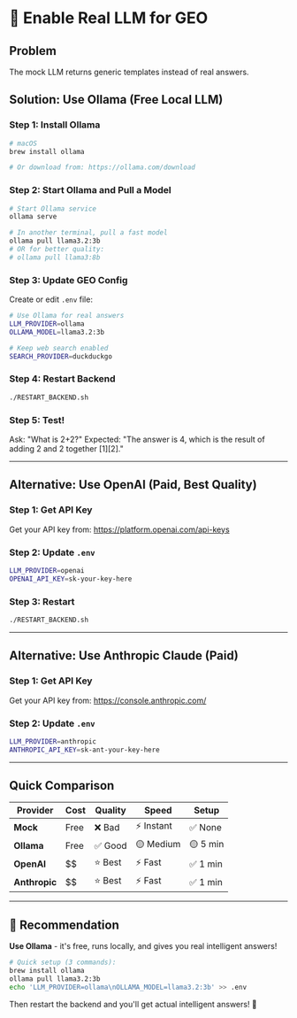 # 🚀 Enable Real LLM for GEO

## Problem
The mock LLM returns generic templates instead of real answers.

## Solution: Use Ollama (Free Local LLM)

### Step 1: Install Ollama
```bash
# macOS
brew install ollama

# Or download from: https://ollama.com/download
```

### Step 2: Start Ollama and Pull a Model
```bash
# Start Ollama service
ollama serve

# In another terminal, pull a fast model
ollama pull llama3.2:3b
# OR for better quality:
# ollama pull llama3:8b
```

### Step 3: Update GEO Config
Create or edit `.env` file:
```bash
# Use Ollama for real answers
LLM_PROVIDER=ollama
OLLAMA_MODEL=llama3.2:3b

# Keep web search enabled
SEARCH_PROVIDER=duckduckgo
```

### Step 4: Restart Backend
```bash
./RESTART_BACKEND.sh
```

### Step 5: Test!
Ask: "What is 2+2?"
Expected: "The answer is 4, which is the result of adding 2 and 2 together [1][2]."

---

## Alternative: Use OpenAI (Paid, Best Quality)

### Step 1: Get API Key
Get your API key from: https://platform.openai.com/api-keys

### Step 2: Update `.env`
```bash
LLM_PROVIDER=openai
OPENAI_API_KEY=sk-your-key-here
```

### Step 3: Restart
```bash
./RESTART_BACKEND.sh
```

---

## Alternative: Use Anthropic Claude (Paid)

### Step 1: Get API Key
Get your API key from: https://console.anthropic.com/

### Step 2: Update `.env`
```bash
LLM_PROVIDER=anthropic
ANTHROPIC_API_KEY=sk-ant-your-key-here
```

---

## Quick Comparison

| Provider | Cost | Quality | Speed | Setup |
|----------|------|---------|-------|-------|
| **Mock** | Free | ❌ Bad | ⚡ Instant | ✅ None |
| **Ollama** | Free | ✅ Good | 🟡 Medium | 🟡 5 min |
| **OpenAI** | $$ | ⭐ Best | ⚡ Fast | ✅ 1 min |
| **Anthropic** | $$ | ⭐ Best | ⚡ Fast | ✅ 1 min |

---

## 🎯 Recommendation

**Use Ollama** - it's free, runs locally, and gives you real intelligent answers!

```bash
# Quick setup (3 commands):
brew install ollama
ollama pull llama3.2:3b
echo 'LLM_PROVIDER=ollama\nOLLAMA_MODEL=llama3.2:3b' >> .env
```

Then restart the backend and you'll get actual intelligent answers! 🧠

